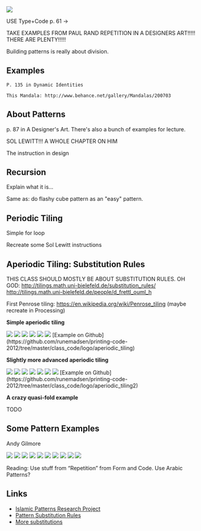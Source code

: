 <img src="http://runemadsen-2012.s3.amazonaws.com/printing-code-2012/repetition/grapefruit.jpg" data-slideshow="http://runemadsen-2012.s3.amazonaws.com/printing-code-2012/repetition/grapefruit.jpg" />


USE Type+Code p. 61 ->

TAKE EXAMPLES FROM PAUL RAND REPETITION IN A DESIGNERS ART!!!!! THERE ARE PLENTY!!!!!

Building patterns is really about division.

Examples
--------

	P. 135 in Dynamic Identities

	This Mandala: http://www.behance.net/gallery/Mandalas/200703

About Patterns
--------------

p. 87 in A Designer's Art. There's also a bunch of examples for lecture.

SOL LEWITT!!! A WHOLE CHAPTER ON HIM

The instruction in design


Recursion
---------

Explain what it is...

Same as: do flashy cube pattern as an "easy" pattern.


Periodic Tiling
---------------

Simple for loop

Recreate some Sol Lewitt instructions



Aperiodic Tiling: Substitution Rules
------------------------------------

THIS CLASS SHOULD MOSTLY BE ABOUT SUBSTITUTION RULES.
OH GOD: http://tilings.math.uni-bielefeld.de/substitution_rules/
http://tilings.math.uni-bielefeld.de/people/d_frettl_ouml_h

First Penrose tiling:
https://en.wikipedia.org/wiki/Penrose_tiling (maybe recreate in Processing)

**Simple aperiodic tiling**

<img src="http://runemadsen-2012.s3.amazonaws.com/printing-code-2012/repetition/aperiodic_division_simple_small.jpg" data-slideshow="http://runemadsen-2012.s3.amazonaws.com/printing-code-2012/repetition/aperiodic_division_simple.jpg" />

<img src="http://runemadsen-2012.s3.amazonaws.com/printing-code-2012/repetition/aperiodic_division_simple2_small.jpg" data-slideshow="http://runemadsen-2012.s3.amazonaws.com/printing-code-2012/repetition/aperiodic_division_simple2.jpg" />

<img src="http://runemadsen-2012.s3.amazonaws.com/printing-code-2012/repetition/aperiodic_division_simple3_small.jpg" data-slideshow="http://runemadsen-2012.s3.amazonaws.com/printing-code-2012/repetition/aperiodic_division_simple3.jpg" />

<img src="http://runemadsen-2012.s3.amazonaws.com/printing-code-2012/repetition/aperiodic_division_simple4_small.jpg" data-slideshow="http://runemadsen-2012.s3.amazonaws.com/printing-code-2012/repetition/aperiodic_division_simple4.jpg" />

<img src="http://runemadsen-2012.s3.amazonaws.com/printing-code-2012/repetition/aperiodic_division_simple5_small.jpg" data-slideshow="http://runemadsen-2012.s3.amazonaws.com/printing-code-2012/repetition/aperiodic_division_simple5.jpg" />

<img src="http://runemadsen-2012.s3.amazonaws.com/printing-code-2012/repetition/aperiodic_division_simple6_small.jpg" data-slideshow="http://runemadsen-2012.s3.amazonaws.com/printing-code-2012/repetition/aperiodic_division_simple6.jpg" />
[Example on Github](https://github.com/runemadsen/printing-code-2012/tree/master/class_code/logo/aperiodic_tiling)

**Slightly more advanced aperiodic tiling**

<img src="http://runemadsen-2012.s3.amazonaws.com/printing-code-2012/repetition/aperiodic_division_small.jpg" data-slideshow="http://runemadsen-2012.s3.amazonaws.com/printing-code-2012/repetition/aperiodic_division.jpg" />

<img src="http://runemadsen-2012.s3.amazonaws.com/printing-code-2012/repetition/aperiodic_division2_small.jpg" data-slideshow="http://runemadsen-2012.s3.amazonaws.com/printing-code-2012/repetition/aperiodic_division2.jpg" />

<img src="http://runemadsen-2012.s3.amazonaws.com/printing-code-2012/repetition/aperiodic_division3_small.jpg" data-slideshow="http://runemadsen-2012.s3.amazonaws.com/printing-code-2012/repetition/aperiodic_division3.jpg" />

<img src="http://runemadsen-2012.s3.amazonaws.com/printing-code-2012/repetition/aperiodic_division4_small.jpg" data-slideshow="http://runemadsen-2012.s3.amazonaws.com/printing-code-2012/repetition/aperiodic_division4.jpg" />

<img src="http://runemadsen-2012.s3.amazonaws.com/printing-code-2012/repetition/aperiodic_division5_small.jpg" data-slideshow="http://runemadsen-2012.s3.amazonaws.com/printing-code-2012/repetition/aperiodic_division5.jpg" />

<img src="http://runemadsen-2012.s3.amazonaws.com/printing-code-2012/repetition/aperiodic_division6_small.jpg" data-slideshow="http://runemadsen-2012.s3.amazonaws.com/printing-code-2012/repetition/aperiodic_division6.jpg" />

<img src="http://runemadsen-2012.s3.amazonaws.com/printing-code-2012/repetition/aperiodic_pattern_small.jpg" data-slideshow="http://runemadsen-2012.s3.amazonaws.com/printing-code-2012/repetition/aperiodic_pattern.jpg" />
[Example on Github](https://github.com/runemadsen/printing-code-2012/tree/master/class_code/logo/aperiodic_tiling2)


**A crazy quasi-fold example**

TODO



Some Pattern Examples
---------------------

Andy Gilmore

<img src="http://runemadsen-2012.s3.amazonaws.com/printing-code-2012/repetition/gilmore1_small.jpg" data-slideshow="http://runemadsen-2012.s3.amazonaws.com/printing-code-2012/repetition/gilmore1.jpg" />

<img src="http://runemadsen-2012.s3.amazonaws.com/printing-code-2012/repetition/gilmore2_small.jpg" data-slideshow="http://runemadsen-2012.s3.amazonaws.com/printing-code-2012/repetition/gilmore2.jpg" />

<img src="http://runemadsen-2012.s3.amazonaws.com/printing-code-2012/repetition/gilmore3_small.jpg" data-slideshow="http://runemadsen-2012.s3.amazonaws.com/printing-code-2012/repetition/gilmore3.jpg" />

<img src="http://runemadsen-2012.s3.amazonaws.com/printing-code-2012/repetition/gilmore4_small.jpg" data-slideshow="http://runemadsen-2012.s3.amazonaws.com/printing-code-2012/repetition/gilmore4.jpg" />

<img src="http://runemadsen-2012.s3.amazonaws.com/printing-code-2012/repetition/gilmore5_small.jpg" data-slideshow="http://runemadsen-2012.s3.amazonaws.com/printing-code-2012/repetition/gilmore5.jpg" />

<img src="http://runemadsen-2012.s3.amazonaws.com/printing-code-2012/repetition/gilmore6_small.jpg" data-slideshow="http://runemadsen-2012.s3.amazonaws.com/printing-code-2012/repetition/gilmore6.jpg" />

<img src="http://runemadsen-2012.s3.amazonaws.com/printing-code-2012/repetition/gilmore7_small.jpg" data-slideshow="http://runemadsen-2012.s3.amazonaws.com/printing-code-2012/repetition/gilmore7.jpg" />

<img src="http://runemadsen-2012.s3.amazonaws.com/printing-code-2012/repetition/gilmore8_small.jpg" data-slideshow="http://runemadsen-2012.s3.amazonaws.com/printing-code-2012/repetition/gilmore8.jpg" />

<img src="http://runemadsen-2012.s3.amazonaws.com/printing-code-2012/repetition/gilmore9_small.jpg" data-slideshow="http://runemadsen-2012.s3.amazonaws.com/printing-code-2012/repetition/gilmore9.jpg" />

<img src="http://runemadsen-2012.s3.amazonaws.com/printing-code-2012/repetition/gilmore10_small.jpg" data-slideshow="http://runemadsen-2012.s3.amazonaws.com/printing-code-2012/repetition/gilmore10.jpg" />




Reading: 
Use stuff from “Repetition” from Form and Code.
Use Arabic Patterns?




Links
-----

* [Islamic Patterns Research Project](http://nomadinception.com/gallery-arabic-patterns-islamic-patterns-research.aspx)
* [Pattern Substitution Rules](http://tilings.math.uni-bielefeld.de/substitution_rules/)
* [More substitutions](http://web.media.mit.edu/~black/tiles/aperiodic.html)